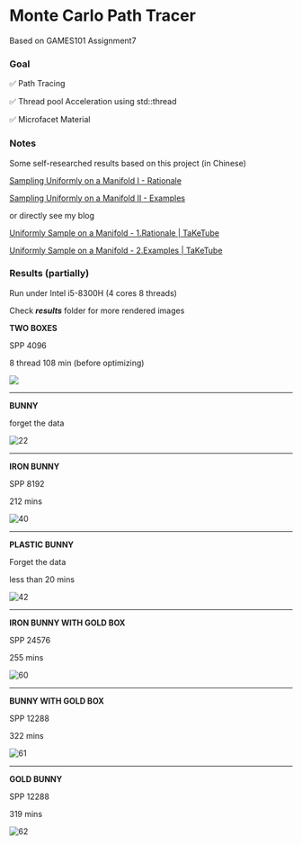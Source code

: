# Monte Carlo Path Tracer

Based on GAMES101 Assignment7

### Goal

:white_check_mark: ​Path Tracing 

:white_check_mark:  Thread pool Acceleration using std::thread

:white_check_mark: Microfacet Material

### Notes

Some self-researched results based on this project (in Chinese)

[Sampling Uniformly on a Manifold I - Rationale](https://zhuanlan.zhihu.com/p/376386495)

[Sampling Uniformly on a Manifold II - Examples](https://zhuanlan.zhihu.com/p/376432029)

or directly see my blog

[Uniformly Sample on a Manifold - 1.Rationale | TaKeTube](https://taketube.github.io/2021/05/30/uniformly-sample-on-manifold-1.html)

[Uniformly Sample on a Manifold - 2.Examples | TaKeTube](https://taketube.github.io/2021/05/30/uniformly-sample-on-manifold-2.html)

### Results (partially)

Run under Intel i5-8300H (4 cores 8 threads)

Check ***results*** folder for more rendered images

**TWO BOXES**

SPP 4096

8 thread 108 min (before optimizing)

![](https://github.com/TaKeTube/GAMES-101/blob/master/Assignment7/Code/results/19.png?raw=true)

---

**BUNNY**

forget the data

![22](https://github.com/TaKeTube/GAMES-101/blob/master/Assignment7/Code/results/22.png?raw=true)

---

**IRON BUNNY**

SPP 8192

212 mins

![40](https://github.com/TaKeTube/GAMES-101/blob/master/Assignment7/Code/results/40.png?raw=true)

---

**PLASTIC BUNNY**

Forget the data

less than 20 mins

![42](https://github.com/TaKeTube/GAMES-101/blob/master/Assignment7/Code/results/42.png?raw=true)

---

**IRON BUNNY WITH GOLD BOX**

SPP 24576

255 mins

![60](https://github.com/TaKeTube/GAMES-101/blob/master/Assignment7/Code/results/60.png?raw=true)

---

**BUNNY WITH GOLD BOX**

SPP 12288

322 mins

![61](https://github.com/TaKeTube/GAMES-101/blob/master/Assignment7/Code/results/61.png?raw=true)

---

**GOLD BUNNY**

SPP 12288

319 mins

![62](https://github.com/TaKeTube/GAMES-101/blob/master/Assignment7/Code/results/62.png?raw=true)
